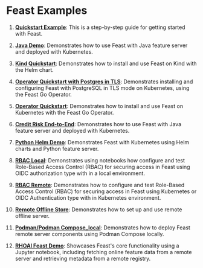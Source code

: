 # Feast Examples

1. **[Quickstart Example](quickstart)**: This is a step-by-step guide for getting started with Feast.

2. **[Java Demo](java-demo)**: Demonstrates how to use Feast with Java feature server and deployed with Kubernetes.

3. **[Kind Quickstart](kind-quickstart)**: Demonstrates how to install and use Feast on Kind with the Helm chart.

4. **[Operator Quickstart with Postgres in TLS](operator-quickstart)**: Demonstrates installing and configuring Feast with PostgreSQL in TLS mode on Kubernetes, using the Feast Go Operator.

5. **[Operator Quickstart](operator-quickstart)**: Demonstrates how to install and use Feast on Kubernetes with the Feast Go Operator.

6. **[Credit Risk End-to-End](credit-risk-end-to-end)**: Demonstrates how to use Feast with Java feature server and deployed with Kubernetes.

7. **[Python Helm Demo](python-helm-demo)**: Demonstrates Feast with Kubernetes using Helm charts and Python feature server.

8. **[RBAC Local](rbac-local)**: Demonstrates using notebooks how configure and test Role-Based Access Control (RBAC) for securing access in Feast using OIDC authorization type with in a local environment.

9. **[RBAC Remote](rbac-remote)**: Demonstrates how to configure and test Role-Based Access Control (RBAC) for securing access in Feast using Kubernetes or OIDC Authentication type with in Kubernetes environment.

10. **[Remote Offline Store](remote-offline-store)**: Demonstrates how to set up and use remote offline server.

11. **[Podman/Podman Compose_local](podman_local)**: Demonstrates how to deploy Feast remote server components using Podman Compose locally.

12. **[RHOAI Feast Demo](rhoai-quickstart)**: Showcases Feast's core functionality using a Jupyter notebook, including fetching online feature data from a remote server and retrieving metadata from a remote registry.
